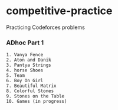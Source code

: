 # competitive-practice
Practicing Codeforces problems

### ADhoc Part 1

    1. Vanya Fence 
    2. Aton and Danik
    3. Pantya Strings
    4. horse Shoes
    5. Team
    6. Boy On Girl
    7. Beautiful Matrix
    8. Colorful Stones
    9. Stones on the Table
    10. Games (in progress)